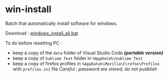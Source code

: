 # win-install

Batch that automatically install software for windows.

Download : [windows_install_all.bat](windows_install_all.bat)

To do before resetting PC :
- keep a copy of the `data` folder of Visual Studio Code ***(portable version)***
- keep a copy of `Sublime Text` folder in `%AppData%\Sublime Text`
- keep a copy of firefox profiles in `%AppData%\Mozilla\Firefox\Profiles` with `profiles.ini` file
  *Careful : password are stored, do not pusblish*
